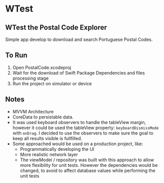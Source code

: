 # WTest

## WTest the Postal Code Explorer

Simple app develop to download and search Portuguese Postal Codes.

## To Run

 1. Open PostalCode.xcodeproj
 2. Wait for the download of Swift Package Dependencies and files processing stage
 3. Run the project on simulator or device

## Notes

 - MVVM Architecture
 - CoreData to persistable data.
 - It was used keyboard observers to handle the tableView margin, however it could be used the tableView property: `keyboardDismissMode` with `onDrag`. I decided to use the observers to make sure the goal to keep all results visible is fullfilled.
 - Some approached would be used on a production project, like:
     - Programmatically developing the UI
     - More realistic network layer
     - The viewModel / repository was built with this approach to allow more flexibility for unit tests. However the dependencies would be changed, to avoid to affect database values while performing the unit tests
